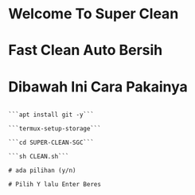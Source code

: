 # Welcome To Super Clean

# Fast Clean Auto Bersih

# Dibawah Ini Cara Pakainya

````apt update && apt upgrade -y

```apt install git -y```

```termux-setup-storage```

```cd SUPER-CLEAN-SGC```

```sh CLEAN.sh```

# ada pilihan (y/n)

# Pilih Y lalu Enter Beres
